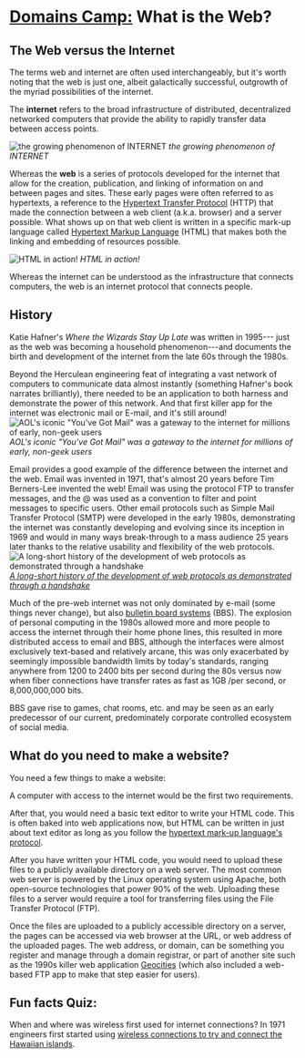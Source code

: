 # [Domains Camp:](/) What is the Web?

## The Web versus the Internet
The terms web and internet are often used interchangeably, but it's worth noting that the web is just one, albeit galactically successful, outgrowth of the myriad possibilities of the internet. 

The **internet** refers to the broad infrastructure of distributed, decentralized networked computers that provide the ability to rapidly transfer data between access points. 

![the growing phenomenon of INTERNET](https://media.tenor.com/9kUU0t3eq6MAAAAd/world-wide-web-internet.gif)
*the growing phenomenon of INTERNET*

Whereas the **web** is a series of protocols developed for the internet that allow for the creation, publication, and linking of information on and between pages and sites. These early pages were often referred to as hypertexts, a reference to the [Hypertext Transfer Protocol](https://en.wikipedia.org/wiki/Hypertext_Transfer_Protocol) (HTTP) that made the connection between a web client (a.k.a. browser) and a server possible. What shows up on that web client is written in a specific mark-up language called [Hypertext Markup Language](https://en.wikipedia.org/wiki/HTML) (HTML) that makes both the linking and embedding of resources possible.

![HTML in action!](https://media.tenor.com/FIcvxhgc1sgAAAAd/dit-is-een-code-blok-code.gif) 
*HTML in action!*

Whereas the internet can be understood as the infrastructure that connects computers, the web is an internet protocol that connects people.

## History
Katie Hafner's *Where the Wizards Stay Up Late* was written in 1995--- just as the web was becoming a household phenomenon---and documents the birth and development of the internet from the late 60s through the 1980s.

Beyond the Herculean engineering feat of integrating a vast network of computers to communicate data almost instantly (something Hafner's book narrates brilliantly), there needed to be an application to both harness and demonstrate the power of this network. And that first killer app for the internet was electronic mail or E-mail, and it's still around!
![AOL's iconic "You've Got Mail" was a gateway to the internet for millions of early, non-geek users](https://storage.googleapis.com/proudcity/elgl/uploads/2018/04/Youve-Got-Mail-Cover.gif)
*AOL's iconic "You've Got Mail" was a gateway to the internet for millions of early, non-geek users*

Email provides a good example of the difference between the internet and the web. Email was invented in 1971, that's almost 20 years before Tim Berners-Lee invented the web! Email was using the protocol FTP to transfer messages, and the @ was used as a convention to filter and point messages to specific users. Other email protocols such as Simple Mail Transfer Protocol (SMTP) were developed in the early 1980s, demonstrating the internet was constantly developing and evolving since its inception in 1969 and would in many ways break-through to a mass audience 25 years later thanks to the relative usability and flexibility of the web protocols.
![A long-short history of the development of web protocols as demonstrated through a handshake](https://mariechatfield.com/blog/networking/handshake.gif)
*[A long-short history of the development of web protocols as demonstrated through a handshake](https://mariechatfield.com/blog/networking)*

Much of the pre-web internet was not only dominated by e-mail (some things never change), but also [bulletin board systems](https://en.wikipedia.org/wiki/Bulletin_board_system) (BBS). The explosion of personal computing in the 1980s allowed more and more people to access the internet through their home phone lines, this resulted in more distributed access to email and BBS, although the interfaces were almost exclusively text-based and relatively arcane, this was only exacerbated by seemingly impossible bandwidth limits by today's standards, ranging anywhere from 1200 to 2400 bits per second during the 80s versus now when fiber connections have transfer rates as fast as 1GB /per second, or 8,000,000,000 bits.

BBS gave rise to games, chat rooms, etc. and may be seen as an early predecessor of our current, predominately corporate controlled ecosystem of social media.


## What do you need to make a website?
You need a few things to make a website:

A computer with access to the internet would be the first two requirements.

After that, you would need a basic text editor to write your HTML code. This is often baked into web applications now, but HTML can be written in just about text editor as long as you follow the [hypertext mark-up language's protocol](https://www.w3schools.com/html/).

After you have written your HTML code, you would need to upload these files to a publicly available directory on a web server. The most common web server is powered by the Linux operating system using Apache, both open-source technologies that power 90% of the web. Uploading these files to a server would require a tool for transferring files using the File Transfer Protocol (FTP).

Once the files are uploaded to a publicly accessible directory on a server, the pages can be accessed via web browser at the URL, or web address of the uploaded pages. The web address, or domain, can be something you register and manage through a domain registrar, or part of another site such as the 1990s killer web application [Geocities](https://en.wikipedia.org/wiki/Yahoo!_GeoCities) (which also included a web-based FTP app to make that step easier for users).

## Fun facts Quiz:
When and where was wireless first used for internet connections?
In 1971 engineers first started using [wireless connections to try and connect the Hawaiian islands](https://en.wikipedia.org/wiki/ALOHAnet).